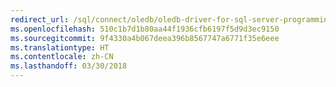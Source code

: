 ```yaml
---
redirect_url: /sql/connect/oledb/oledb-driver-for-sql-server-programming
ms.openlocfilehash: 510c1b7d1b80aa44f1936cfb6197f5d9d3ec9150
ms.sourcegitcommit: 9f4330a4b067deea396b8567747a6771f35e6eee
ms.translationtype: HT
ms.contentlocale: zh-CN
ms.lasthandoff: 03/30/2018
---
```

